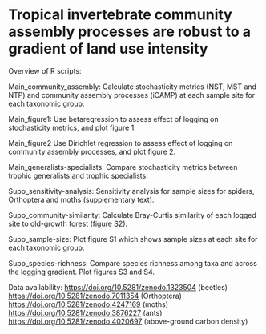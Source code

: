# Tropical invertebrate community assembly processes are robust to a gradient of land use intensity

Overview of R scripts:

Main_community_assembly: Calculate stochasticity metrics (NST, MST and NTP) and community assembly processes (iCAMP) at each sample site for each taxonomic group.

Main_figure1: Use betaregression to assess effect of logging on stochasticity metrics, and plot figure 1.

Main_figure2 Use Dirichlet regression to assess effect of logging on community assembly processes, and plot figure 2.

Main_generalists-specialists: Compare stochasticity metrics between trophic generalists and trophic specialists.

Supp_sensitivity-analysis: Sensitivity analysis for sample sizes for spiders, Orthoptera and moths (supplementary text).

Supp_community-similarity: Calculate Bray-Curtis similarity of each logged site to old-growth forest (figure S2).

Supp_sample-size: Plot figure S1 which shows sample sizes at each site for each taxonomic group. 

Supp_species-richness: Compare species richness among taxa and across the logging gradient. Plot figures S3 and S4.


Data availability: 
https://doi.org/10.5281/zenodo.1323504 (beetles)
https://doi.org/10.5281/zenodo.7011354 (Orthoptera)
https://doi.org/10.5281/zenodo.4247169 (moths)
https://doi.org/10.5281/zenodo.3876227 (ants)
https://doi.org/10.5281/zenodo.4020697 (above-ground carbon density)
